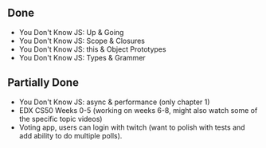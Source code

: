 ## Done
* You Don't Know JS: Up & Going
* You Don't Know JS: Scope & Closures
* You Don't Know JS: this & Object Prototypes
* You Don't Know JS: Types & Grammer

## Partially Done
- You Don't Know JS: async & performance (only chapter 1)
- EDX CS50 Weeks 0-5 (working on weeks 6-8, might also watch some of the specific topic videos)
- Voting app, users can login with twitch (want to polish with tests and 
add ability to do multiple polls).
